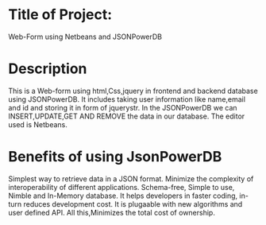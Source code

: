 # Title of Project:
Web-Form using Netbeans and JSONPowerDB
# Description
This is a Web-form using html,Css,jquery in frontend and backend database using JSONPowerDB.
It includes taking user information like name,email and id and storing it in form of jquerystr.
In the JSONPowerDB we can INSERT,UPDATE,GET AND REMOVE the data in our database.
The editor used is Netbeans.
# Benefits of using JsonPowerDB
Simplest way to retrieve data in a JSON format.
Minimize the complexity of interoperability of different applications.
Schema-free, Simple to use, Nimble and In-Memory database.
It helps developers in faster coding, in-turn reduces development cost.
It is plugaable with new algorithms and user defined API.
All this,Minimizes the total cost of ownership.


